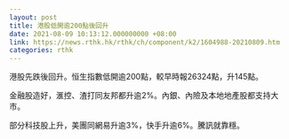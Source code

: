 ```yaml
---
layout: post
title: 港股低開逾200點後回升
date: 2021-08-09 10:13:12.000000000 +08:00
link: https://news.rthk.hk/rthk/ch/component/k2/1604988-20210809.htm
categories: rthk
---
```


港股先跌後回升。恒生指數低開逾200點，較早時報26324點，升145點。

金融股造好，滙控、渣打同友邦都升逾2%。內銀、內險及本地地產股都支持大市。

部分科技股上升，美團同網易升逾3%，快手升逾6%。騰訊就靠穩。

